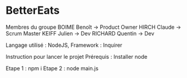 # BetterEats

Membres du groupe 
BOIME Benoît -> Product Owner
HIRCH Claude -> Scrum Master
KEIFF Julien -> Dev
RICHARD Quentin -> Dev

Langage utilisé : NodeJS, Framework : Inquirer

Instruction pour lancer le projet
Prérequis : Installer node

Etape 1 : npm i
Etape 2 : node main.js

